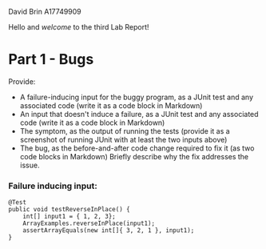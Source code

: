 David Brin
A17749909

Hello and *welcome* to the third Lab Report!

# Part 1 - Bugs

Provide:

- A failure-inducing input for the buggy program, as a JUnit test and any associated code (write it as a code block in Markdown)
- An input that doesn't induce a failure, as a JUnit test and any associated code (write it as a code block in Markdown)
- The symptom, as the output of running the tests (provide it as a screenshot of running JUnit with at least the two inputs above)
- The bug, as the before-and-after code change required to fix it (as two code blocks in Markdown)
Briefly describe why the fix addresses the issue.

### Failure inducing input:
```
@Test 
public void testReverseInPlace() {
    int[] input1 = { 1, 2, 3};
    ArrayExamples.reverseInPlace(input1);
    assertArrayEquals(new int[]{ 3, 2, 1 }, input1);
}
```
